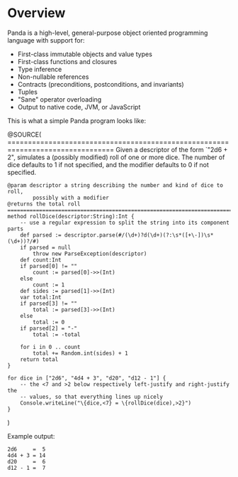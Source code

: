 Overview
========

Panda is a high-level, general-purpose object oriented programming language with
support for:

* First-class immutable objects and value types
* First-class functions and closures
* Type inference
* Non-nullable references
* Contracts (preconditions, postconditions, and invariants)
* Tuples
* "Sane" operator overloading
* Output to native code, JVM, or JavaScript

This is what a simple Panda program looks like:

@SOURCE(
    ================================================================================
    Given a descriptor of the form `"2d6 + 2", simulates a (possibly modified) roll 
    of one or more dice. The number of dice defaults to 1 if not specified, and
    the modifier defaults to 0 if not specified.

    @param descriptor a string describing the number and kind of dice to roll,
            possibly with a modifier
    @returns the total roll
    ================================================================================
    method rollDice(descriptor:String):Int {
        -- use a regular expression to split the string into its component parts
        def parsed := descriptor.parse(#/(\d+)?d(\d+)(?:\s*([+\-])\s*(\d+))?/#)
        if parsed = null
            throw new ParseException(descriptor)
        def count:Int
        if parsed[0] != ""
            count := parsed[0]->>(Int)
        else
            count := 1
        def sides := parsed[1]->>(Int)
        var total:Int
        if parsed[3] != ""
            total := parsed[3]->>(Int)
        else
            total := 0
        if parsed[2] = "-"
            total := -total
        
        for i in 0 .. count
            total += Random.int(sides) + 1
        return total
    }

    for dice in ["2d6", "4d4 + 3", "d20", "d12 - 1"] {
        -- the <7 and >2 below respectively left-justify and right-justify the 
        -- values, so that everything lines up nicely
        Console.writeLine("\{dice,<7} = \{rollDice(dice),>2}")
    }
)

Example output:

    2d6     =  5
    4d4 + 3 = 14
    d20     =  6
    d12 - 1 =  7